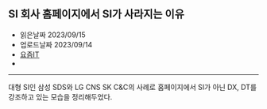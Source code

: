 ## SI 회사 홈페이지에서 SI가 사라지는 이유
- 읽은날짜 2023/09/15
- 업로드날짜 2023/09/14
- [요즘IT](https://yozm.wishket.com/magazine/detail/2227/)
- 

---
대형 SI인 삼성 SDS와 LG CNS SK C&C의 사례로 홈페이지에서 SI가 아닌 DX, DT를 강조하고 있는 모습을 정리해두었다.